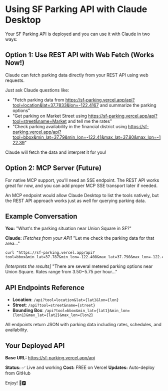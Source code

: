 # Using SF Parking API with Claude Desktop

Your SF Parking API is deployed and you can use it with Claude in two ways:

## Option 1: Use REST API with Web Fetch (Works Now!)

Claude can fetch parking data directly from your REST API using web requests.

Just ask Claude questions like:

- "Fetch parking data from https://sf-parking.vercel.app/api?tool=location&lat=37.7833&lon=-122.4167 and summarize the parking options"
- "Get parking on Market Street using https://sf-parking.vercel.app/api?tool=street&name=Market and tell me the rates"
- "Check parking availability in the financial district using https://sf-parking.vercel.app/api?tool=bbox&min_lat=37.79&min_lon=-122.41&max_lat=37.80&max_lon=-122.39"

Claude will fetch the data and interpret it for you!

## Option 2: MCP Server (Future)

For native MCP support, you'll need an SSE endpoint. The REST API works great for now, and you can add proper MCP SSE transport later if needed.

An MCP endpoint would allow Claude Desktop to list the tools natively, but the REST API approach works just as well for querying parking data.

## Example Conversation

**You:** "What's the parking situation near Union Square in SF?"

**Claude:** *[Fetches from your API]* "Let me check the parking data for that area..."

```
curl "https://sf-parking.vercel.app/api?tool=bbox&min_lat=37.787&min_lon=-122.408&max_lat=37.790&max_lon=-122.405"
```

*[Interprets the results]* "There are several metered parking options near Union Square. Rates range from $3.50-$5.75 per hour..."

## API Endpoints Reference

- **Location**: `/api?tool=location&lat={lat}&lon={lon}`
- **Street**: `/api?tool=street&name={street}`
- **Bounding Box**: `/api?tool=bbox&min_lat={lat1}&min_lon={lon1}&max_lat={lat2}&max_lon={lon2}`

All endpoints return JSON with parking data including rates, schedules, and availability.

## Your Deployed API

**Base URL:** https://sf-parking.vercel.app/api

**Status:** ✅ Live and working
**Cost:** FREE on Vercel
**Updates:** Auto-deploy from GitHub

Enjoy! 🚗🅿️
